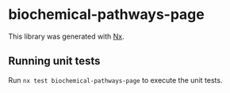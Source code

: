 # biochemical-pathways-page

This library was generated with [Nx](https://nx.dev).

## Running unit tests

Run `nx test biochemical-pathways-page` to execute the unit tests.
